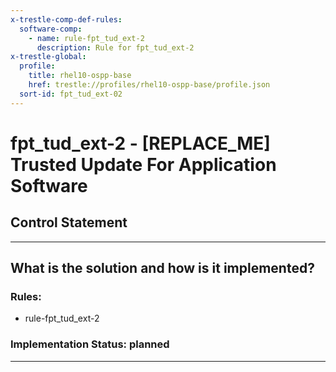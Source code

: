```yaml
---
x-trestle-comp-def-rules:
  software-comp:
    - name: rule-fpt_tud_ext-2
      description: Rule for fpt_tud_ext-2
x-trestle-global:
  profile:
    title: rhel10-ospp-base
    href: trestle://profiles/rhel10-ospp-base/profile.json
  sort-id: fpt_tud_ext-02
---
```


# fpt_tud_ext-2 - \[REPLACE_ME\] Trusted Update For Application Software

## Control Statement

______________________________________________________________________

## What is the solution and how is it implemented?

<!-- For implementation status enter one of: implemented, partial, planned, alternative, not-applicable -->

<!-- Note that the list of rules under ### Rules: is read-only and changes will not be captured after assembly to JSON -->

<!-- Add control implementation description here for control: fpt_tud_ext-2 -->

### Rules:

  - rule-fpt_tud_ext-2

### Implementation Status: planned

______________________________________________________________________
